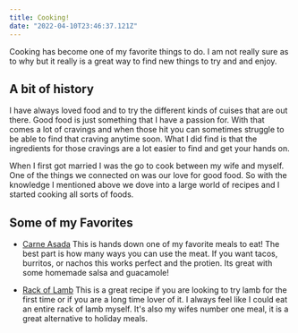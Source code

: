 ```yaml
---
title: Cooking!
date: "2022-04-10T23:46:37.121Z"
---
```


Cooking has become one of my favorite things to do. I am not really sure as to why but it really is a great way to find new things to try and and enjoy.

## A bit of history

I have always loved food and to try the different kinds of cuises that are out there. Good food is just something that I have a passion for. With that comes a lot of cravings and when those hit you can sometimes struggle to be able to find that craving anytime soon. What I did find is that the ingredients for those cravings are a lot easier to find and get your hands on. 

When I first got married I was the go to cook between my wife and myself. One of the things we connected on was our love for good food. So with the knowledge I mentioned above we dove into a large world of recipes and I started cooking all sorts of foods.

## Some of my Favorites

- [Carne Asada](https://damndelicious.net/2019/05/05/carne-asada/)
This is hands down one of my favorite meals to eat! The best part is how many ways you can use the meat. If you want tacos, burritos, or nachos this works perfect and the protien. Its great with some homemade salsa and guacamole!

- [Rack of Lamb](https://houseofnasheats.com/rosemary-garlic-oven-roasted-rack-of-lamb/)
This is a great recipe if you are looking to try lamb for the first time or if you are a long time lover of it. I always feel like I could eat an entire rack of lamb myself. It's also my wifes number one meal, it is a great alternative to holiday meals.
